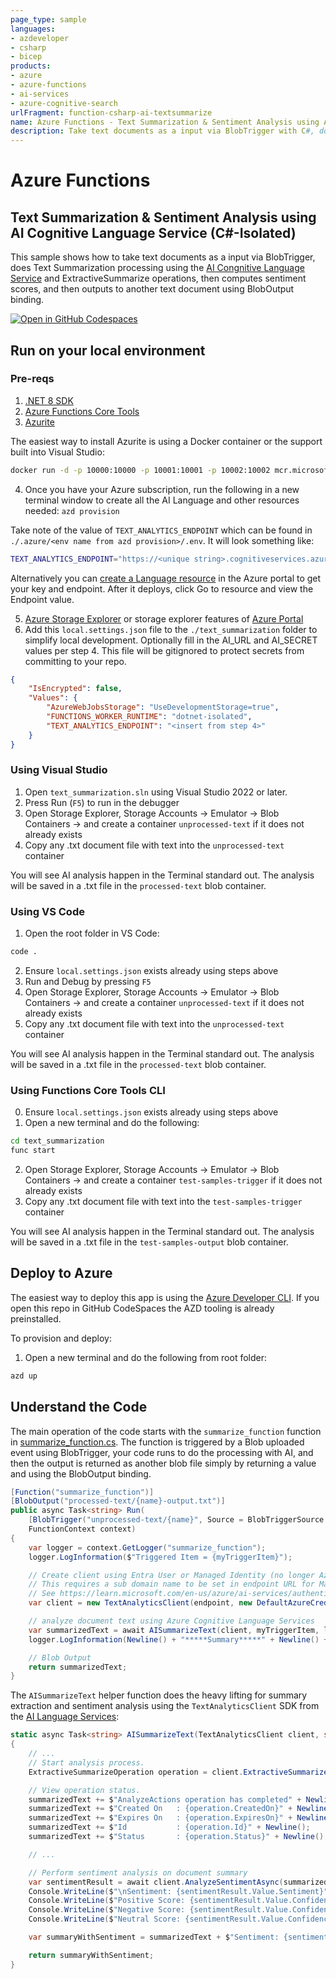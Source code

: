 ```yaml
---
page_type: sample
languages:
- azdeveloper
- csharp
- bicep
products:
- azure
- azure-functions
- ai-services
- azure-cognitive-search
urlFragment: function-csharp-ai-textsummarize
name: Azure Functions - Text Summarization & Sentiment Analysis using AI Cognitive Language Service (C#-Isolated)
description: Take text documents as a input via BlobTrigger with C#, does Text Summarization processing using the AI Congnitive Language service, and then outputs to another text document using BlobOutput binding.
---
```

<!-- YAML front-matter schema: https://review.learn.microsoft.com/en-us/help/contribute/samples/process/onboarding?branch=main#supported-metadata-fields-for-readmemd -->

# Azure Functions
## Text Summarization & Sentiment Analysis using AI Cognitive Language Service (C#-Isolated)

This sample shows how to take text documents as a input via BlobTrigger, does Text Summarization processing using the [AI Congnitive Language Service](https://learn.microsoft.com/en-us/azure/ai-services/language-service/) and ExtractiveSummarize operations, then computes sentiment scores, and then outputs to another text document using BlobOutput binding.  

[![Open in GitHub Codespaces](https://github.com/codespaces/badge.svg)](https://codespaces.new/Azure-Samples/function-csharp-ai-textsummarize)

## Run on your local environment

### Pre-reqs
1) [.NET 8 SDK](https://dotnet.microsoft.com/en-us/download/dotnet/8.0)
2) [Azure Functions Core Tools](https://learn.microsoft.com/en-us/azure/azure-functions/functions-run-local?tabs=v4%2Cmacos%2Ccsharp%2Cportal%2Cbash#install-the-azure-functions-core-tools)
3) [Azurite](https://github.com/Azure/Azurite)

The easiest way to install Azurite is using a Docker container or the support built into Visual Studio:
```bash
docker run -d -p 10000:10000 -p 10001:10001 -p 10002:10002 mcr.microsoft.com/azure-storage/azurite
```

4) Once you have your Azure subscription, run the following in a new terminal window to create all the AI Language and other resources needed:
```azd provision```

Take note of the value of `TEXT_ANALYTICS_ENDPOINT` which can be found in `./.azure/<env name from azd provision>/.env`.  It will look something like:
```bash
TEXT_ANALYTICS_ENDPOINT="https://<unique string>.cognitiveservices.azure.com/"
```

Alternatively you can [create a Language resource](https://portal.azure.com/#create/Microsoft.CognitiveServicesTextAnalytics) in the Azure portal to get your key and endpoint. After it deploys, click Go to resource and view the Endpoint value.

5) [Azure Storage Explorer](https://azure.microsoft.com/en-us/products/storage/storage-explorer/) or storage explorer features of [Azure Portal](https://portal.azure.com)
6) Add this `local.settings.json` file to the `./text_summarization` folder to simplify local development.  Optionally fill in the AI_URL and AI_SECRET values per step 4.  This file will be gitignored to protect secrets from committing to your repo.  
```json
{
    "IsEncrypted": false,
    "Values": {
        "AzureWebJobsStorage": "UseDevelopmentStorage=true",
        "FUNCTIONS_WORKER_RUNTIME": "dotnet-isolated",
        "TEXT_ANALYTICS_ENDPOINT": "<insert from step 4>"
    }
}
```

### Using Visual Studio
1) Open `text_summarization.sln` using Visual Studio 2022 or later.
2) Press Run (`F5`) to run in the debugger
3) Open Storage Explorer, Storage Accounts -> Emulator -> Blob Containers -> and create a container `unprocessed-text` if it does not already exists
4) Copy any .txt document file with text into the `unprocessed-text` container

You will see AI analysis happen in the Terminal standard out.  The analysis will be saved in a .txt file in the `processed-text` blob container.

### Using VS Code
1) Open the root folder in VS Code:

```bash
code .
```
2) Ensure `local.settings.json` exists already using steps above
3) Run and Debug by pressing `F5`
4) Open Storage Explorer, Storage Accounts -> Emulator -> Blob Containers -> and create a container `unprocessed-text` if it does not already exists
5) Copy any .txt document file with text into the `unprocessed-text` container

You will see AI analysis happen in the Terminal standard out.  The analysis will be saved in a .txt file in the `processed-text` blob container.

### Using Functions Core Tools CLI
0) Ensure `local.settings.json` exists already using steps above
1) Open a new terminal and do the following:

```bash
cd text_summarization
func start
```
2) Open Storage Explorer, Storage Accounts -> Emulator -> Blob Containers -> and create a container `test-samples-trigger` if it does not already exists
3) Copy any .txt document file with text into the `test-samples-trigger` container

You will see AI analysis happen in the Terminal standard out.  The analysis will be saved in a .txt file in the `test-samples-output` blob container.

## Deploy to Azure

The easiest way to deploy this app is using the [Azure Developer CLI](https://aka.ms/azd).  If you open this repo in GitHub CodeSpaces the AZD tooling is already preinstalled.

To provision and deploy:
1) Open a new terminal and do the following from root folder:
```bash
azd up
```

## Understand the Code

The main operation of the code starts with the `summarize_function` function in [summarize_function.cs](./text_summarization/summarize_function.cs).  The function is triggered by a Blob uploaded event using BlobTrigger, your code runs to do the processing with AI, and then the output is returned as another blob file simply by returning a value and using the BlobOutput binding.  

```csharp
[Function("summarize_function")]
[BlobOutput("processed-text/{name}-output.txt")]
public async Task<string> Run(
    [BlobTrigger("unprocessed-text/{name}", Source = BlobTriggerSource.EventGrid)] string myTriggerItem,
    FunctionContext context)
{
    var logger = context.GetLogger("summarize_function");
    logger.LogInformation($"Triggered Item = {myTriggerItem}");

    // Create client using Entra User or Managed Identity (no longer AzureKeyCredential)
    // This requires a sub domain name to be set in endpoint URL for Managed Identity support
    // See https://learn.microsoft.com/en-us/azure/ai-services/authentication#authenticate-with-microsoft-entra-id 
    var client = new TextAnalyticsClient(endpoint, new DefaultAzureCredential());

    // analyze document text using Azure Cognitive Language Services
    var summarizedText = await AISummarizeText(client, myTriggerItem, logger);
    logger.LogInformation(Newline() + "*****Summary*****" + Newline() + summarizedText);

    // Blob Output
    return summarizedText;
}
```

The `AISummarizeText` helper function does the heavy lifting for summary extraction and sentiment analysis using the `TextAnalyticsClient` SDK from the [AI Language Services](https://learn.microsoft.com/en-us/azure/ai-services/language-service/):

```csharp
static async Task<string> AISummarizeText(TextAnalyticsClient client, string document, ILogger logger)
{
    // ...
    // Start analysis process.
    ExtractiveSummarizeOperation operation = client.ExtractiveSummarize(WaitUntil.Completed, batchInput);

    // View operation status.
    summarizedText += $"AnalyzeActions operation has completed" + Newline();
    summarizedText += $"Created On   : {operation.CreatedOn}" + Newline();
    summarizedText += $"Expires On   : {operation.ExpiresOn}" + Newline();
    summarizedText += $"Id           : {operation.Id}" + Newline();
    summarizedText += $"Status       : {operation.Status}" + Newline();

    // ...

    // Perform sentiment analysis on document summary
    var sentimentResult = await client.AnalyzeSentimentAsync(summarizedText);
    Console.WriteLine($"\nSentiment: {sentimentResult.Value.Sentiment}");
    Console.WriteLine($"Positive Score: {sentimentResult.Value.ConfidenceScores.Positive}");
    Console.WriteLine($"Negative Score: {sentimentResult.Value.ConfidenceScores.Negative}");
    Console.WriteLine($"Neutral Score: {sentimentResult.Value.ConfidenceScores.Neutral}");

    var summaryWithSentiment = summarizedText + $"Sentiment: {sentimentResult.Value.Sentiment}" + Newline();

    return summaryWithSentiment;
}

```
